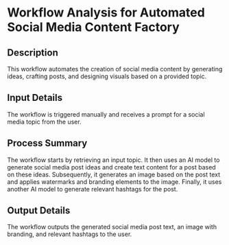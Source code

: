 # Workflow Analysis for Automated Social Media Content Factory

## Description
This workflow automates the creation of social media content by generating ideas, crafting posts, and designing visuals based on a provided topic.

## Input Details
The workflow is triggered manually and receives a prompt for a social media topic from the user.

## Process Summary
The workflow starts by retrieving an input topic. It then uses an AI model to generate social media post ideas and create text content for a post based on these ideas. Subsequently, it generates an image based on the post text and applies watermarks and branding elements to the image. Finally, it uses another AI model to generate relevant hashtags for the post.

## Output Details
The workflow outputs the generated social media post text, an image with branding, and relevant hashtags to the user.
